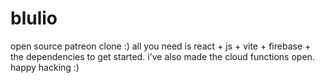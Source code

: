 # blulio
open source patreon clone :)
all you need is react + js + vite + firebase + the dependencies to get started. i've also made the cloud functions open. 
happy hacking :)
